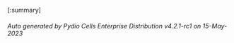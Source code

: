 






[:summary]

###### Auto generated by Pydio Cells Enterprise Distribution v4.2.1-rc1 on 15-May-2023
